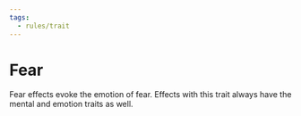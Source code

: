 ```yaml
---
tags:
  - rules/trait
---
```

# Fear

Fear effects evoke the emotion of fear. Effects with this trait always have the mental and emotion traits as well.